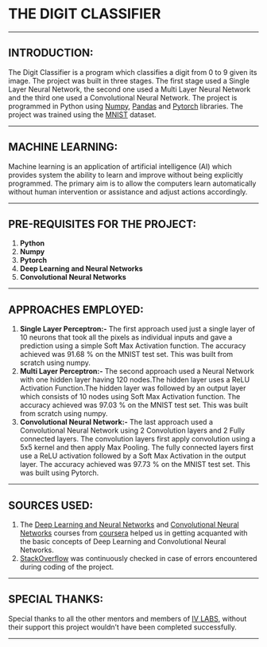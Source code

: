 # THE DIGIT CLASSIFIER
---
## INTRODUCTION:
The Digit Classifier is a program which classifies a digit from 0 to 9 given its image. The project was built in three stages. The first stage used a Single Layer Neural Network, the second one used a Multi Layer Neural Network and the third one used a Convolutional Neural Network. The project is programmed in Python using [Numpy](https://www.numpy.org/), [Pandas](https://pandas.pydata.org/) and [Pytorch](https://pytorch.org/) libraries. The project was trained using the [MNIST](http://yann.lecun.com/exdb/mnist/) dataset.
***
## MACHINE LEARNING:
Machine learning is an application of artificial intelligence (AI) which provides system the ability to learn and improve without being explicitly programmed. The primary aim is to allow the computers learn automatically without human intervention or assistance and adjust actions accordingly. 
***
## PRE-REQUISITES FOR THE PROJECT:
1. **Python**
2. **Numpy**
3. **Pytorch**
4. **Deep Learning and Neural Networks**
5. **Convolutional Neural Networks**
***
## APPROACHES EMPLOYED:
1. **Single Layer Perceptron:-** The first approach used just a single layer of 10 neurons that took all the pixels as individual inputs and gave a prediction using a simple Soft Max Activation function. The accuracy achieved was 91.68 % on the MNIST test set. This was built from scratch using numpy.
2. **Multi Layer Perceptron:-** The second approach used a Neural Network with one hidden layer having 120 nodes.The hidden layer uses a ReLU Activation Function.The hidden layer was followed by an output layer which consists of 10 nodes using Soft Max Activation function. The accuracy achieved was 97.03 % on the MNIST test set. This was built from scratch using numpy.
3. **Convolutional Neural Network:-** The last approach used a Convolutional Neural Network using 2 Convolution layers and 2 Fully connected layers. The convolution layers first apply convolution using a 5x5 kernel and then apply Max Pooling. The fully connected layers first use a ReLU activation followed by a Soft Max Activation in the output layer. The accuracy achieved was 97.73 % on the MNIST test set. This was built using Pytorch.
***
## SOURCES USED:
1. The [Deep Learning and Neural Networks](https://www.coursera.org/learn/neural-networks-deep-learning) and [Convolutional Neural Networks](https://www.coursera.org/learn/convolutional-neural-networks?=) courses from [coursera](https://www.coursera.org/) helped us in getting acquanted with the basic concepts of Deep Learning and Convolutional Neural Networks. 
2. [StackOverflow](https://stackoverflow.com/) was continuously checked in case of errors encountered during coding of the project.
***
## SPECIAL THANKS:
Special thanks to all the other mentors and members of [IV LABS](http://www.ivlabs.in/), without their support this project wouldn’t have been completed successfully.
***
